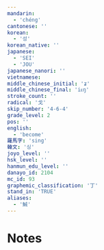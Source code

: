 ```yaml
---
mandarin:
  - 'chéng'
cantonese: ''
korean:
  - '성'
korean_native: ''
japanese:
  - 'SEI'
  - 'JOU'
japanese_nanori: ''
vietnamese:
middle_chinese_initial: 'ʑ'
middle_chinese_final: 'iᴇŋ'
stroke_count: ''
radical: '戈'
skip_number: '4-6-4'
grade_level: 2
pos: ''
english:
  - 'become'
羅馬字: 'sing'
韓文: '싱'
joyo_level: ''
hsk_level: ''
hanmun_edu_level: ''
danayo_id: 2104
mc_id: 93
graphemic_classification: '丁'
stand_in: 'TRUE'
aliases:
  - '鯎'
---
```


# Notes
